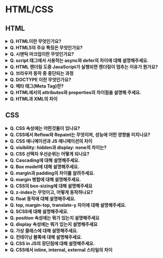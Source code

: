 # HTML/CSS

## HTML

<details>
<summary><strong>Q. HTML이란 무엇인가요?</strong></summary>

- HTML은 HyperText Markup Language의 약자로, 웹 페이지의 구조를 정의하는 마크업 언어입니다. 하이퍼텍스트는 문서 간 연결을 의미하며, HTML은 다양한 태그를 통해 제목, 문단 등 정보를 구조화합니다. 이는 프로그래밍 언어와 달리 동작이 아닌 문서의 구조와 의미를 표현하는 데 중점을 둡니다.
  <br/>
  (HTML은 프로그래밍 언어가 아니라 마크업 언어입니다.)

</details>

<details>
<summary><strong>Q. HTML5의 주요 특징은 무엇인가요?</strong></summary>

- 가장 먼저, 시맨틱 태그가 도입되었습니다. 기존에는 `<div>` 태그로 구조를 잡는 경우가 많았는데, HTML5에서는 `<header>`, `<footer>`, `<nav>`, `<article>`, `<section>` 과 같이 의미를 명확하게 나타내는 태그들이 추가되어서 웹 페이지의 구조를 더 명확하게 이해할 수 있게 되었고, 검색 엔진 최적화(SEO)에도 도움이 됩니다.
  <br/>
  또한 웹 애플리케이션 개발을 위한 기능들이 추가되었습니다. 예를 들어, 사용자의 컴퓨터에 데이터를 저장할 수 있는 로컬 스토리지나 세션 스토리지 기능이 생겼고, 웹 소켓을 통해 서버와 실시간으로 양방향 통신을 하는 것도 가능해졌습니다.

</details>

<details>
<summary><strong>Q. 시맨틱 마크업이란 무엇인가요?</strong></summary>

- 주어진 용도에 맞는 태그를 사용하는 것입니다. 예를 들어 `<div>` 태그만을 남발하는 것이 아니라, 위치와 용도에 맞게 `<header>`, `<nav>`, `<section>` 태그 등을 사용하는 것이고, 이를 통해 코드의 가독성, 웹 접근성, SEO가 향상됩니다.

</details>

<details>
<summary><strong>Q. script 태그에서 사용하는 async와 defer의 차이에 대해 설명해주세요.</strong></summary>

- 기본적으로 브라우저는 HTML을 위에서 아래로 읽어 내려가다가 `<script>` 태그를 만나면, HTML 파싱을 멈추고 스크립트 파일을 다운로드해서 실행합니다. 스크립트 실행이 끝나야 다시 HTML 파싱을 재개하는데요, 이러면 스크립트 파일이 크거나 네트워크가 느릴 경우 페이지 로딩이 멈춰 보이는 문제가 생길 수 있습니다. async와 defer는 이런 문제를 해결하기 위해 나왔습니다.
  <br/>
  **async** 속성은 스크립트 파일을 다운로드하는 동안 HTML 파싱을 멈추지 않고 **비동기적**으로 진행합니다. 다운로드가 완료되면 즉시 HTML 파싱을 멈추고 스크립트를 실행합니다. 스크립트 실행 후 다시 HTML 파싱을 이어갑니다. 중요한 점은, 여러 개의 async 스크립트가 있을 경우 다운로드가 먼저 완료되는 순서대로 실행되기 때문에, 스크립트 실행 순서가 보장되지 않습니다. 따라서 다른 스크립트나 DOM 구조에 의존성이 없는 독립적인 스크립트(예: 광고 스크립트, 분석 스크립트)에 주로 사용합니다.
  <br/>
  **defer** 속성도 async처럼 스크립트 파일을 다운로드하는 동안 HTML 파싱을 멈추지 않고 **비동기적**으로 진행합니다. 하지만 async와 달리 스크립트 다운로드가 완료되어도 즉시 실행하지 않고, HTML 파싱이 **모두 끝난 후**에 스크립트를 실행합니다. 여러 개의 defer 스크립트가 있다면 HTML에 명시된 순서대로 실행되는 것이 보장됩니다. 따라서 DOM 요소에 접근하거나 스크립트 간의 실행 순서가 중요한 경우에 주로 사용합니다.

</details>

<details>
<summary><strong>Q. HTML 렌더링 도중 JavaScript가 실행되면 렌더링이 멈추는 이유가 뭔가요?</strong></summary>

- 브라우저의 **메인 스레드**가 **HTML 파싱/렌더링**과 **자바스크립트 실행**을 함께 처리하기 때문입니다.
  <br/>
  브라우저는 기본적으로 하나의 메인 스레드에서 순차적으로 작업을 처리하는데요.
  <br/>
  HTML 문서를 위에서부터 읽어 내려가며 파싱하고 화면에 그리는 렌더링 작업을 하다가 script 태그를 만나면, 그 스크립트가 현재까지 파싱된 DOM 구조를 변경할 수도 있기 때문에 일단 HTML 파싱을 멈춥니다.
  <br/>
  그리고 자바스크립트 엔진에게 제어권을 넘겨서 스크립트를 다운로드하고 실행하게 됩니다. 이 스크립트 실행 역시 메인 스레드에서 이루어지기 때문에, 스크립트가 실행되는 동안에는 멈췄던 HTML 파싱뿐만 아니라 다른 렌더링 관련 작업(예: 레이아웃 계산, 페인팅)도 진행될 수 없습니다.
  <br/>
  즉, 자바스크립트 실행과 HTML 렌더링이 **같은 작업 라인(메인 스레드)을 공유**하기 때문에, 자바스크립트가 실행되는 동안에는 렌더링 작업이 멈추게 되는 것입니다.
  <br/>
  이런 이유로 용량이 큰 스크립트나 실행 시간이 긴 스크립트가 HTML 중간에 위치하면 페이지 로딩이 느려지는 현상이 발생할 수 있고, 이를 완화하기 위해 앞서 말씀드린 async나 defer 같은 속성을 사용하거나 스크립트를 `<body>` 태그 맨 끝에 두는 방법을 사용합니다.

</details>

<details>
<summary><strong>Q. 브라우저 동작 중 중단되는 과정</strong></summary>

1. 브라우저는 HTML을 위에서 아래로 순차적으로 파싱하며 DOM을 구성
2. JavaScript 코드(특히 `<script>` 태그)를 만나면 실행을 위해 HTML 파싱을 중단
3. JavaScript가 실행되는 동안 브라우저는 다음 HTML 요소를 파싱하거나 렌더링하지 않음
4. JavaScript 실행이 끝나야 HTML 파싱이 다시 진행됨
</details>

<details>
<summary><strong>Q. DOCTYPE 이란 무엇인가요?</strong></summary>

- HTML 문서의 가장 첫 줄에 위치해서, 이 문서가 어떤 버전의 HTML 표준을 따라 작성되었는지를 웹 브라우저에게 알려주는 역할을 합니다.
  브라우저는 이 DOCTYPE 선언을 보고 해당 문서가 HTML5인지, 아니면 이전 버전의 HTML이나 XHTML인지를 파악하고, 그에 맞는 방식으로 문서를 해석하고 렌더링합니다.

</details>

<details>
<summary><strong>Q. 메타 태그(Meta Tag)란?</strong></summary>

- 메타 태그는 HTML 문서 자체에 대한 **추가적인 정보, 즉 메타데이터**를 제공하기 위해 사용하는 태그입니다. 이 정보는 웹 페이지 화면에 직접적으로 보이진 않지만, 브라우저나 검색 엔진 로봇에게 해당 문서에 대한 중요한 정보를 알려주는 역할을 합니다.
  <br/>
  주로 `<head>` 태그 안에 위치하는데요, 예를 들어서 어떤 문자 인코딩 방식을 사용하는지(charset="UTF-8"), 검색 엔진을 위해 페이지의 설명(name="description")이나 키워드(name="keywords")는 무엇인지, 또는 모바일 기기에서 화면을 어떻게 보여줄지 뷰포트(name="viewport") 설정 같은 것들을 메타 태그를 통해 지정할 수 있습니다.

</details>

<details>
<summary><strong>Q. HTML에서의 attributes와 properties의 차이점을 설명해 주세요.</strong></summary>

- HTML 태그 안에 직접 작성하는 것들, 예를 들어 `<input type="text" value="초기값" id="myInput">` 에서 type, value, id 같은 것들이 바로 **어트리뷰트**입니다. 이것들은 HTML 소스 코드에 존재하는 정적인 값들이고, 보통 문자열 형태로 되어 있습니다. 웹 페이지의 초기 상태를 정의하는 데 사용되죠.
  <br/>
  반면에, **프로퍼티**는 자바스크립트를 통해 접근하는 DOM 노드의 속성입니다. 예를 들어, document.getElementById('myInput') 로 가져온 요소 객체에서 element.value 나 element.id 처럼 접근하는 값들이 프로퍼티입니다. 이 프로퍼티들은 해당 요소의 현재 상태를 나타내고, 문자열뿐만 아니라 불리언(boolean), 숫자, 객체 등 다양한 타입을 가질 수 있습니다.
  <br/>
  요약하자면, 어트리뷰트는 HTML 마크업에 정의된 것이고, 프로퍼티는 자바스크립트로 다루는 DOM 객체의 실시간 속성입니다.

</details>

<details>
<summary><strong>Q. HTML과 XML의 차이</strong></summary>

- **HTML**은 웹 페이지에 **내용을 보여주고 그 구조를 만드는 데** 초점을 맞춘 언어입니다. 즉, 웹 브라우저가 어떻게 화면을 그릴지를 정의하는 데 사용됩니다. 그래서 미리 정해진 태그들 (`<h1>`, `<p>`, `<img>` 등)을 사용해서 콘텐츠의 의미와 표현 방식을 나타냅니다.
  <br/>
  반면에 **XML**은 **데이터를 저장하고 전송하는 데** 주로 사용됩니다. 데이터의 구조를 설명하고 의미를 부여하는 데 목적이 있습니다. XML은 HTML처럼 미리 정해진 태그가 있는 것이 아니라, 사용자가 데이터의 구조에 맞게 직접 태그를 정의해서 사용할 수 있습니다. 그래서 '확장 가능한(eXtensible)' 마크업 언어라고 불립니다. 예를 들어 `<person><name>홍길동</name><age>30</age></person>` 처럼 데이터 구조를 자유롭게 표현할 수 있습니다.

</details>

## CSS

<details>
<summary><strong>Q. CSS 속성에는 어떤것들이 있나요?</strong></summary>

- CSS 속성은 웹 요소의 스타일을 지정하는 데 사용되며 정말 다양한 종류가 있습니다. 크게 레이아웃과 정렬, 텍스트 스타일, 색상 및 배경, 그 외에도 그림자와 투명도 및 트랜지션과 관련된 속성들이 있습니다.

</details>

<details>
<summary><strong>Q. CSS에서 Reflow와 Repaint는 무엇이며, 성능에 어떤 영향을 미치나요?</strong></summary>

- Repaint는 요소의 색상이나 배경처럼 화면에 보이는 스타일만 변경되었을 때, 레이아웃에는 영향을 주지 않고 해당 부분만 다시 그리는 것을 말합니다. 예를 들어 background-color나 color 속성이 바뀌면 Repaint가 일어납니다.
  <br/>
  Reflow는 이보다 더 큰 작업인데요, 요소의 크기나 위치, 즉 레이아웃이 변경되었을 때 발생합니다. width, height, margin 같은 속성이 바뀌거나 DOM 요소가 추가/삭제될 때 일어나죠. 브라우저는 변경된 요소와 그 주변 요소들의 위치와 크기를 다시 계산해야 합니다. 그래서 Reflow는 거의 항상 Repaint를 동반합니다.

</details>

<details>
<summary><strong>Q. CSS 애니메이션과 JS 애니메이션의 차이</strong></summary>

- CSS 애니메이션은 transition이나 @keyframes 같은 CSS 속성을 이용해서 선언적으로 정의합니다. 즉, 시작 상태와 끝 상태, 또는 중간 지점들을 정의하면 브라우저가 알아서 중간 과정을 부드럽게 처리해줍니다. 레이아웃 변경을 일으키지 않는 속성의 애니메이션은 브라우저가 메인 스레드와 별도로 처리할 수 있어서 성능이 일반적으로 좋습니다.
  <br/>
  자바스크립트 애니메이션은 스크립트를 사용해서 요소의 스타일 속성값을 **직접 프레임 단위로 변경**하는 방식입니다. 보통 requestAnimationFrame API를 사용하거나 애니메이션 라이브러리를 활용합니다. 애니메이션의 모든 단계를 완전히 제어할 수 있어서 복잡한 효과를 만드는 상황에 유용합니다. 다만 메인 스레드를 많이 사용하게 되어 버벅거림이 발생할 수 있습니다. requestAnimationFrame을 잘 사용하고 성능에 민감한 속성 위주로 조작하면 좋은 성능을 낼 수 있습니다.

</details>

<details>
<summary><strong>Q. visibility: hidden과 display: none의 차이는?</strong></summary>

- visibility: hidden은 요소를 화면에 보이지 않게 하지만 공간은 그대로 유지되고, display: none은 요소 자체를 문서 흐름에서 제거해 공간도 차지하지 않게 됩니다. 즉, visibility: hidden은 자리만 숨기고 레이아웃에 영향이 있지만, display: none은 요소가 아예 없는 것처럼 동작합니다.

</details>

<details>
<summary><strong>Q. CSS 선택자 우선순위는 어떻게 되나요?</strong></summary>

1. ! important
2. 인라인 스타일
3. ID 선택자
4. Class 선택자, 속성 기반 선택자, 가상 클래스, 가상요소 선택자
5. 태그 선택자
6. 전체 선택자

</details>

<details>
<summary><strong>Q. Cascading에 대해 설명해주세요.</strong></summary>

- Cascading은 CSS에서 여러 스타일 규칙이 하나의 요소에 겹쳐서 적용될 때, 어떤 스타일이 우선적으로 적용될지를 결정하는 우선순위 체계를 말합니다. 이때 적용 여부는 크게 명시도, 소스 순서, 중요도 순으로 판단되며, 같은 요소에 여러 스타일이 충돌할 경우 가장 높은 우선순위를 가진 선언이 최종적으로 적용됩니다. 이 특성 덕분에 CSS는 유연하게 스타일을 덮어쓰거나 오버라이딩할 수 있습니다.

중요도, 선언 위치 등에 따라 결정됩니다.

</details>

<details>
<summary><strong>Q. Box model에 대해 설명해주세요.</strong></summary>

- 박스 모델은 HTML 요소를 바깥쪽부터 margin, border, padding, content로 나누는 것을 의미합니다. 여기서 width와 height는 content의 크기만을 의미합니다.

</details>

<details>
<summary><strong>Q. margin과 padding의 차이를 알려주세요.</strong></summary>

- margin은 요소의 바깥 여백, padding은 요소의 안쪽 여백입니다.

</details>

<details>
<summary><strong>Q. margin 병합에 대해 설명해주세요.</strong></summary>

- `margin` 병합 현상은 인접한 블록요소의 상하단 마진이 **병합**되는 현상을 의미하며, 그 크기는 두 마진 중 **큰 값**을 가진 마진의 값으로 병합됩니다.
  <br/>
  이는 인접한 블록이 아닌 부모와 자식 요소간에도 발생합니다.
  <br/>
  부모에 `margin`을 0으로 설정하고 자식 요소의 `margin`을 10px로 설정하면, 자식요소의 상하단 `margin`이 부모의 `margin`으로 병합되어 마치 `margin`이 사라진 것 같은 현상이 발생합니다.
  <br/>
  이런 현상을 막기위한 대표적인 해결책으로 부모 요소에 `overflow: hidden`을 주는 방법이 있습니다.

</details>

<details>
<summary><strong>Q. CSS의 box-sizing에 대해 설명해주세요</strong></summary>

- box-sizing은 요소의 크기를 계산할 때 어떤 부분까지 포함할지를 결정하는 속성입니다. 기본값인 content-box는 width와 height가 콘텐츠 영역만 의미하고, 여기에 padding과 border가 추가되어 실제 크기가 커집니다. 반면 border-box는 width와 height에 padding과 border를 포함하므로, 요소의 전체 크기를 쉽게 제어할 수 있어 실무에서 더 자주 사용됩니다. 레이아웃이 꼬이지 않게 하려면 box-sizing: border-box를 전역 설정하는 것이 일반적입니다.

</details>

<details>
<summary><strong>Q. z-index는 무엇이고, 어떻게 동작하나요?</strong></summary>

- z-index는 요소의 쌓임 순서를 지정하는 속성으로, 숫자가 클수록 앞쪽에 표시됩니다. 단, z-index가 적용되려면 해당 요소에 position 속성(relative, absolute, fixed, sticky) 중 하나가 설정되어 있어야 합니다. 같은 stacking context 안에서는 z-index 값에 따라 우선순위가 정해지지만, 서로 다른 컨텍스트끼리는 부모-자식 관계에 따라 우선순위가 달라질 수 있어 의도한 레이어링을 위해서는 position, z-index, stacking context를 함께 고려해야 합니다.

</details>

<details>
<summary><strong>Q. float 동작에 대해 설명해주세요.</strong></summary>

- float을 설정하면 요소를 기존 문서의 흐름에서 빠져나와 포함된 박스나 다른 float 요소의 edge에 닿을 때까지 좌나 우로 이동하게 됩니다.

</details>

<details>
<summary><strong>Q. top, margin-top, translate-y 차이에 대해 설명해주세요.</strong></summary>

- top은 요소의 위치를 위쪽 기준으로 얼마나 떨어뜨릴지를 지정하는 속성으로, position 속성과 함께 사용됩니다. position: relative일 경우 원래 위치 기준으로 이동하고, absolute나 fixed는 기준이 되는 부모나 뷰포트를 기준으로 위치가 결정됩니다. 반면 margin-top은 요소의 바깥 여백을 지정하며, 문서 흐름에 영향을 주어 주변 요소와의 간격을 조절할 때 사용됩니다. translateY는 transform 속성의 하위 개념으로, 현재 위치를 기준으로 요소를 y축 방향으로 시각적으로 이동시키며, 레이아웃에 영향을 주지 않기 때문에 애니메이션이나 동적 인터페이스에서 자주 사용됩니다. 각각의 속성은 사용 목적과 레이아웃에 미치는 영향이 다르므로 상황에 맞게 선택하는 것이 중요합니다.

</details>

<details>
<summary><strong>Q. SCSS에 대해 설명해주세요.</strong></summary>

- CSS 구문과 완전히 호환되며 Sass의 모든 기능을 지원하는 CSS의 상위집합입니다. SCSS는 웹에서 직접 동작할 수 없고, 전처리기로 변환 후에 CSS를 적용해야 합니다.

</details>

<details>
<summary><strong>Q. position 속성에는 뭐가 있는지 설명해주세요</strong></summary>

- position에는 static, relative, absolute, fixed, sticky가 있으며, static은 기본값이고 위치 이동 불가합니다. relative는 원래 위치 기준으로 이동하고, absolute는 가장 가까운 위치 지정 조상을 기준으로 절대 위치됩니다. fixed는 화면 기준으로 고정되며, sticky는 스크롤 위치에 따라 static과 fixed처럼 동작합니다.

</details>

<details>
<summary><strong>Q. display 속성에는 뭐가 있는지 설명해주세요</strong></summary>

- display는 요소의 레이아웃 방식을 정의하는 속성으로, 대표적으로 block, inline, inline-block, flex, grid, none 등이 있습니다. block은 줄바꿈되는 블록 요소, inline은 줄 안에 배치되는 요소, inline-block은 줄 안에 있으면서 크기 지정이 가능한 형태입니다. flex와 grid는 각각 유연한 1차원, 2차원 레이아웃을 구성할 때 사용하며, none은 요소를 화면에서 완전히 제거합니다.

</details>

<details>
<summary><strong>Q. 가상 클래스에 대해 설명해주세요.</strong></summary>

- 가상 클래스는 요소의 상태나 위치에 따라 스타일을 적용할 수 있도록 하는 선택자로, :hover, :focus, :nth-child() 등이 있습니다. 실제로 클래스가 존재하지 않아도 조건에 따라 스타일을 줄 수 있어 동적 스타일링에 유용합니다.

</details>

<details>
<summary><strong>Q. 컨테이닝 블록에 대해 설명해주세요.</strong></summary>

- 컨테이닝 블록은 요소의 위치나 크기를 계산할 때 기준이 되는 영역으로, 일반적으로는 가장 가까운 position 속성이 relative, absolute, fixed인 조상 요소가 기준이 됩니다. 이 개념은 absolute, fixed, sticky 위치 계산 시 특히 중요합니다.

</details>

<details>
<summary><strong>Q. CSS in JS의 장단점에 대해 설명해주세요.</strong></summary>

- 장점은 컴포넌트 단위 스타일 관리가 쉬워지고, props 기반 동적 스타일링과 자동 클래스 중복 방지가 가능하다는 점입니다. 반면 단점은 런타임 성능 저하 가능성과 스타일 분리 원칙 위배, 빌드 설정 복잡성이 있습니다.

</details>

<details>
<summary><strong>Q. CSS에서 inline, internal, external 스타일의 차이</strong></summary>

- inline은 태그에 직접 style 속성으로 작성하고, internal은 <style> 태그를 HTML 내부에 작성하며, external은 별도 CSS 파일을 <link>로 불러오는 방식입니다. 유지보수성과 재사용성 측면에서는 external이 가장 효율적입니다.

</details>

<details>
<summary><strong>Q. CSS의 가상 클래스(:hover, :focus 등)와 가상 요소(::before, ::after)의 차이</strong></summary>

- 가상 클래스(:hover, :focus 등)는 요소의 상태나 위치 조건에 따라 스타일을 적용하고, 가상 요소(::before, ::after)는 요소의 앞이나 뒤에 실제로 존재하지 않는 콘텐츠를 생성해 스타일을 적용합니다.

</details>

<details>
<summary><strong>Q. CSS에서 트랜지션(transition)과 애니메이션(animation)의 차이</strong></summary>

- transition은 상태 변화에 따라 한 번만 동작하며, animation은 키프레임 기반으로 여러 단계의 동작을 반복하거나 세밀하게 제어할 수 있습니다.

</details>

<details>
<summary><strong>Q. CSS 전처리기와 후처리기의 차이점은 무엇인가요?</strong></summary>

- 전처리기(SASS, LESS 등)는 CSS 작성 전 변수, 중첩, 함수 등을 활용해 코드 구조를 개선하며, 후처리기(PostCSS 등)는 CSS가 완성된 후 자동 접두사 추가나 최적화 같은 후처리를 적용합니다.

</details>

<details>
<summary><strong>Q. Styled-Components와 Tailwind CSS의 차이를 말해주세요.</strong></summary>

- Styled Components는 CSS-in-JS 방식으로, 자바스크립트 파일 내에서 직접 CSS를 작성할 수 있습니다. 런타임 시 스타일이 동적으로 생성되어 주입되기 때문에 동적인 스타일 적용이 자유롭다는 장점이 있지만, 이러한 방식은 런타임 성능 저하나 초기 렌더링 속도에 영향을 줄 수 있다는 단점도 있습니다.

- Tailwind CSS는 미리 정의된 클래스 조합으로 빠르게 스타일링 가능하고, 빌드 타임에 필요한 CSS만 생성해 파일 크기 최소화, 로딩 속도가 우수하다는 장점이 있습니다. 하지만 동적 스타일링에 제한적입니다.

</details>

### 반응형

<details>
<summary><strong>Q. Flexbox와 Grid의 차이점에 대해 설명해주세요.</strong></summary>

- 둘 다 페이지에서 레이아웃을 구성할 때 사용되는 CSS 속성으로, 화면 요소를 배치하고 정렬하는데 사용됩니다. 차이점으로는 크게 3가지가 있습니다.
  <br/>
  첫번째로 Flexbox는 1차원 레이아웃 방식으로, 행 또는 열 중 한 방향을 기준으로 요소를 배치하는 데 적합합니다. 반면, Grid는 2차원 레이아웃 방식으로, 행과 열을 동시에 활용하여 요소를 배치할 수 있습니다.
  <br/>
  두번째는 사용 목적의 차이입니다. Flexbox는 콘텐츠 중심 레이아웃에 적합합니다. 콘텐츠가 유동적으로 변화할 때 유연하게 대응할 수 있어 버튼 그룹, 내비게이션 바처럼 한 줄 구성에 효과적입니다. 반면 Grid는 레이아웃 중심이며, 전체 페이지 구조나 카드 레이아웃, 갤러리처럼 정해진 영역을 나누어 배치할 때 유리합니다.
  <br/>
  세번째는 기본 동작의 차이입니다. Flexbox는 `justify-content`, `align-items` 등을 통해 컨테이너의 방향과 크기에 따라 요소들이 자동으로 정렬됩니다. Grid는 `grid-template-rows`, `grid-template-columns` 등을 사용해 행과 열을 사전에 정의하고, 그 격자(grid) 안에 요소를 배치하는 방식입니다.

</details>

<details>
<summary><strong>Q. CSS flex-wrap 속성에 대해서 설명해주세요.</strong></summary>

- flex-wrap은 Flex 컨테이너 안의 Flex 아이템들이 한 줄에 공간이 부족할 때 줄 바꿈을 할지 여부를 결정하는 CSS 속성입니다.
  <br/>
- `nowrap`: 줄 바꿈을 하지 않습니다. 아이템들이 컨테이너 너비를 넘어서더라도 한 줄에 계속 배치됩니다.
- `wrap`: 공간이 부족하면 아이템들이 다음 줄로 넘어갑니다 (아래로).
- `wrap-reverse`: wrap과 동일하게 줄 바꿈 하지만, 줄의 순서가 반대로 쌓입니다 (위로).

</details>

<details>
<summary><strong>Q. 반응형 레이아웃에서 브레이크 포인트는 어떻게 설정하나요?</strong></summary>

- 일반적으로 모바일, 태블릿, 데스크탑, 더 큰 모니터를 기준으로 잡습니다. 최근에는 디바이스 종류가 다양해지면서 단순한 해상도보다는 콘텐츠의 가독성과 UI 배치를 기준으로 브레이크포인트를 잡는 경우도 많습니다. 또한 Grid 레이아웃을 사용할 때는 컬럼이 지나치게 좁아지지 않도록 시각적 안정성을 고려해 세부적인 브레이크포인트를 추가하기도 합니다.

</details>

<details>
<summary><strong>Q. px, em, rem의 차이를 설명해주세요.</strong></summary>

- px: 절대 단위로써 픽셀을 기준으로 크기가 고정됩니다.
- em: 상대 단위로써 해당 요소의 font-size를 기준으로 크기를 결정합니다.
  (해당 요소 내 font-size가 지저이 안되어있다면 부모 font-size를 상속)
- rem: 상대 단위로써 최상위 요소(HTML 요소)의 font-size를 기준으로 크기를 결정합니다. em과 달리 중첩에 영향을 받지 않기 때문에 일관되고 예측 가능한 크기로 조절할 수 있습니다.
</details>

<details>
<summary><strong>Q. vw, vh에 대해서 설명해주세요.</strong></summary>

- vw는 viewport의 너비값을 100vw라고 정의합니다. 즉, viewport 너비의 1%가 1vw입니다.
  <br/>
  vh는 viewport 높이값을 100vh로 정의합니다. 즉, viewport 높이의 1%가 1vh입니다.

</details>

<details>
<summary><strong>Q. 페이지 크기가 변해도 항상 같은 비율을 유지하는 요소를 만들려면 CSS를 어떻게 설정해야될까요?</strong></summary>

- % 단위를 사용하면 됩니다. margin, padding, width, height 같은 속성들에 사용할 수 있습니다.

</details>

### 접근성

<details>
<summary><strong>Q. 웹 접근성을 위해 고려해야 할 HTML/CSS 측면은 무엇이 있나요?</strong></summary>

- 웹 접근성을 위해 HTML 측면에서는 시맨틱 태그를 활용해 구조를 명확히 표현하고, 이미지에는 alt 속성을 제공해 대체 텍스트를 제공해야 합니다. 폼 요소에는 label을 명확히 연결해 보조기기 사용자도 정보를 인식할 수 있도록 하고, ARIA 속성도 상황에 따라 활용할 수 있습니다.
  <br/>
  CSS 측면에서는 색상 대비를 충분히 확보하고, 중요한 정보는 색상에만 의존하지 않도록 설계해야 하며, 포커스가 가시적으로 표시되도록 해야 키보드 사용자도 원활히 이용할 수 있습니다.

</details>

### 성능 최적화

<details>
<summary><strong>Q. CSS에서 will-change 속성의 역할은?</strong></summary>

- will-change 속성은 특정 요소에 앞으로 변화가 예상되는 CSS 속성을 미리 브라우저에 알려줘서, 렌더링 최적화를 유도하는 역할을 합니다. 예를 들어 transform, opacity와 같이 성능 비용이 큰 속성이 자주 변경될 경우, will-change를 통해 사전 최적화를 하면 레이아웃 계산이나 페인트, 컴포지팅 비용을 줄일 수 있습니다. 다만 과도하게 사용하면 GPU 메모리를 낭비할 수 있어, 실제 변화가 예상되는 경우에만 제한적으로 사용하는 것이 좋습니다.

</details>

<details>
<summary><strong>Q. 웹 폰트 적용 시 성능을 최적화하기 위한 방법에는 무엇이 있나요?</strong></summary>

- 웹 폰트를 최적화하려면 먼저 font-display: swap을 사용해 로딩 중에도 텍스트가 바로 보이게 하고, 실제 사용하는 글자만 포함된 서브셋 폰트를 적용해 용량을 줄이는 것이 좋습니다. 또한 압축률이 높은 woff2 포맷을 사용하고, preload로 폰트를 우선 로드하면 렌더링 지연을 줄일 수 있습니다. 이외에도 사용하지 않는 굵기나 스타일은 제외하고 꼭 필요한 것만 불러오는 것이 중요합니다.

</details>
